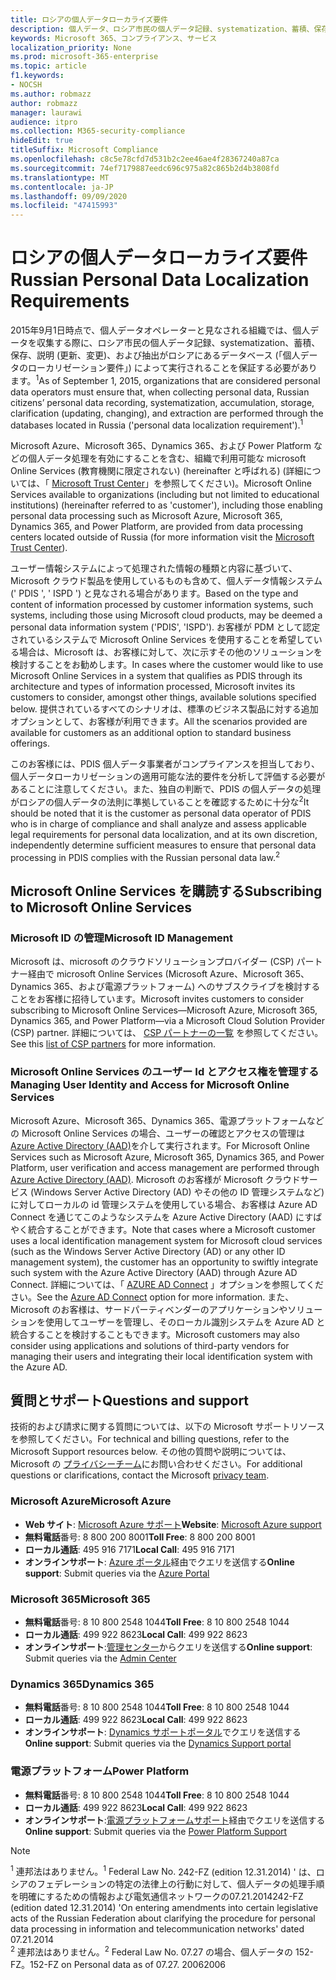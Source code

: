 ```yaml
---
title: ロシアの個人データローカライズ要件
description: 個人データ、ロシア市民の個人データ記録、systematization、蓄積、保存、明確化、および抽出が、ロシアにある Microsoft サービスおよびデータベースで実行される方法について説明します。
keywords: Microsoft 365、コンプライアンス、サービス
localization_priority: None
ms.prod: microsoft-365-enterprise
ms.topic: article
f1.keywords:
- NOCSH
ms.author: robmazz
author: robmazz
manager: laurawi
audience: itpro
ms.collection: M365-security-compliance
hideEdit: true
titleSuffix: Microsoft Compliance
ms.openlocfilehash: c8c5e78cfd7d531b2c2ee46ae4f28367240a87ca
ms.sourcegitcommit: 74ef7179887eedc696c975a82c865b2d4b3808fd
ms.translationtype: MT
ms.contentlocale: ja-JP
ms.lasthandoff: 09/09/2020
ms.locfileid: "47415993"
---
```

# <a name="russian-personal-data-localization-requirements"></a><span data-ttu-id="282dc-104">ロシアの個人データローカライズ要件</span><span class="sxs-lookup"><span data-stu-id="282dc-104">Russian Personal Data Localization Requirements</span></span>

<span data-ttu-id="282dc-105">2015年9月1日時点で、個人データオペレーターと見なされる組織では、個人データを収集する際に、ロシア市民の個人データ記録、systematization、蓄積、保存、説明 (更新、変更)、および抽出がロシアにあるデータベース (「個人データのローカリゼーション要件」) によって実行されることを保証する必要があります。<sup>1</sup></span><span class="sxs-lookup"><span data-stu-id="282dc-105">As of September 1, 2015, organizations that are considered personal data operators must ensure that, when collecting personal data, Russian citizens’ personal data recording, systematization, accumulation, storage, clarification (updating, changing), and extraction are performed through the databases located in Russia ('personal data localization requirement').<sup>1</sup></span></span>

<span data-ttu-id="282dc-106">Microsoft Azure、Microsoft 365、Dynamics 365、および Power Platform などの個人データ処理を有効にすることを含む、組織で利用可能な microsoft Online Services (教育機関に限定されない) (hereinafter と呼ばれる) (詳細については、「 [Microsoft Trust Center](https://www.microsoft.com/trust-center)」を参照してください)。</span><span class="sxs-lookup"><span data-stu-id="282dc-106">Microsoft Online Services available to organizations (including but not limited to educational institutions) (hereinafter referred to as 'customer'), including those enabling personal data processing such as Microsoft Azure, Microsoft 365, Dynamics 365, and Power Platform, are provided from data processing centers located outside of Russia (for more information visit the [Microsoft Trust Center](https://www.microsoft.com/trust-center)).</span></span>

<span data-ttu-id="282dc-107">ユーザー情報システムによって処理された情報の種類と内容に基づいて、Microsoft クラウド製品を使用しているものも含めて、個人データ情報システム (' PDIS ', ' ISPD ') と見なされる場合があります。</span><span class="sxs-lookup"><span data-stu-id="282dc-107">Based on the type and content of information processed by customer information systems, such systems, including those using Microsoft cloud products, may be deemed a personal data information system ('PDIS', 'ISPD').</span></span> <span data-ttu-id="282dc-108">お客様が PDM として認定されているシステムで Microsoft Online Services を使用することを希望している場合は、Microsoft は、お客様に対して、次に示すその他のソリューションを検討することをお勧めします。</span><span class="sxs-lookup"><span data-stu-id="282dc-108">In cases where the customer would like to use Microsoft Online Services in a system that qualifies as PDIS through its architecture and types of information processed, Microsoft invites its customers to consider, amongst other things, available solutions specified below.</span></span> <span data-ttu-id="282dc-109">提供されているすべてのシナリオは、標準のビジネス製品に対する追加オプションとして、お客様が利用できます。</span><span class="sxs-lookup"><span data-stu-id="282dc-109">All the scenarios provided are available for customers as an additional option to standard business offerings.</span></span>

<span data-ttu-id="282dc-110">このお客様には、PDIS 個人データ事業者がコンプライアンスを担当しており、個人データローカリゼーションの適用可能な法的要件を分析して評価する必要があることに注意してください。また、独自の判断で、PDIS の個人データの処理がロシアの個人データの法則に準拠していることを確認するために十分な<sup>2</sup></span><span class="sxs-lookup"><span data-stu-id="282dc-110">It should be noted that it is the customer as personal data operator of PDIS who is in charge of compliance and shall analyze and assess applicable legal requirements for personal data localization, and at its own discretion, independently determine sufficient measures to ensure that personal data processing in PDIS complies with the Russian personal data law.<sup>2</sup></span></span>

## <a name="subscribing-to-microsoft-online-services"></a><span data-ttu-id="282dc-111">Microsoft Online Services を購読する</span><span class="sxs-lookup"><span data-stu-id="282dc-111">Subscribing to Microsoft Online Services</span></span>

### <a name="microsoft-id-management"></a><span data-ttu-id="282dc-112">Microsoft ID の管理</span><span class="sxs-lookup"><span data-stu-id="282dc-112">Microsoft ID Management</span></span>

<span data-ttu-id="282dc-113">Microsoft は、microsoft のクラウドソリューションプロバイダー (CSP) パートナー経由で microsoft Online Services (Microsoft Azure、Microsoft 365、Dynamics 365、および電源プラットフォーム) へのサブスクライブを検討することをお客様に招待しています。</span><span class="sxs-lookup"><span data-stu-id="282dc-113">Microsoft invites customers to consider subscribing to Microsoft Online Services—Microsoft Azure, Microsoft 365, Dynamics 365, and Power Platform—via a Microsoft Cloud Solution Provider (CSP) partner.</span></span> <span data-ttu-id="282dc-114">詳細については、 [CSP パートナーの一覧](https://pinpoint.microsoft.com/search?type=services&campaign=691) を参照してください。</span><span class="sxs-lookup"><span data-stu-id="282dc-114">See this [list of CSP partners](https://pinpoint.microsoft.com/search?type=services&campaign=691) for more information.</span></span>

### <a name="managing-user-identity-and-access-for-microsoft-online-services"></a><span data-ttu-id="282dc-115">Microsoft Online Services のユーザー Id とアクセス権を管理する</span><span class="sxs-lookup"><span data-stu-id="282dc-115">Managing User Identity and Access for Microsoft Online Services</span></span>

<span data-ttu-id="282dc-116">Microsoft Azure、Microsoft 365、Dynamics 365、電源プラットフォームなどの Microsoft Online Services の場合、ユーザーの確認とアクセスの管理は [Azure Active Directory (AAD)](https://azure.microsoft.com/services/active-directory/)を介して実行されます。</span><span class="sxs-lookup"><span data-stu-id="282dc-116">For Microsoft Online Services such as Microsoft Azure, Microsoft 365, Dynamics 365, and Power Platform, user verification and access management are performed through [Azure Active Directory (AAD)](https://azure.microsoft.com/services/active-directory/).</span></span> <span data-ttu-id="282dc-117">Microsoft のお客様が Microsoft クラウドサービス (Windows Server Active Directory (AD) やその他の ID 管理システムなど) に対してローカルの id 管理システムを使用している場合、お客様は Azure AD Connect を通じてこのようなシステムを Azure Active Directory (AAD) にすばやく統合することができます。</span><span class="sxs-lookup"><span data-stu-id="282dc-117">Note that cases where a Microsoft customer uses a local identification management system for Microsoft cloud services (such as the Windows Server Active Directory (AD) or any other ID management system), the customer has an opportunity to swiftly integrate such system with the Azure Active Directory (AAD) through Azure AD Connect.</span></span> <span data-ttu-id="282dc-118">詳細については、「 [AZURE AD Connect](https://docs.microsoft.com/azure/active-directory/cloud-provisioning/) 」オプションを参照してください。</span><span class="sxs-lookup"><span data-stu-id="282dc-118">See the [Azure AD Connect](https://docs.microsoft.com/azure/active-directory/cloud-provisioning/) option for more information.</span></span> <span data-ttu-id="282dc-119">また、Microsoft のお客様は、サードパーティベンダーのアプリケーションやソリューションを使用してユーザーを管理し、そのローカル識別システムを Azure AD と統合することを検討することもできます。</span><span class="sxs-lookup"><span data-stu-id="282dc-119">Microsoft customers may also consider using applications and solutions of third-party vendors for managing their users and integrating their local identification system with the Azure AD.</span></span>

## <a name="questions-and-support"></a><span data-ttu-id="282dc-120">質問とサポート</span><span class="sxs-lookup"><span data-stu-id="282dc-120">Questions and support</span></span>

<span data-ttu-id="282dc-121">技術的および請求に関する質問については、以下の Microsoft サポートリソースを参照してください。</span><span class="sxs-lookup"><span data-stu-id="282dc-121">For technical and billing questions, refer to the Microsoft Support resources below.</span></span> <span data-ttu-id="282dc-122">その他の質問や説明については、Microsoft の [プライバシーチーム](https://support.microsoft.com/gp/privacy-page)にお問い合わせください。</span><span class="sxs-lookup"><span data-stu-id="282dc-122">For additional questions or clarifications, contact the Microsoft [privacy team](https://support.microsoft.com/gp/privacy-page).</span></span>

### <a name="microsoft-azure"></a><span data-ttu-id="282dc-123">Microsoft Azure</span><span class="sxs-lookup"><span data-stu-id="282dc-123">Microsoft Azure</span></span>

- <span data-ttu-id="282dc-124">**Web サイト**: [Microsoft Azure サポート](https://aka.ms/GetAzureSupport)</span><span class="sxs-lookup"><span data-stu-id="282dc-124">**Website**: [Microsoft Azure support](https://aka.ms/GetAzureSupport)</span></span>
- <span data-ttu-id="282dc-125">**無料電話**番号: 8 800 200 8001</span><span class="sxs-lookup"><span data-stu-id="282dc-125">**Toll Free**: 8 800 200 8001</span></span>
- <span data-ttu-id="282dc-126">**ローカル通話**: 495 916 7171</span><span class="sxs-lookup"><span data-stu-id="282dc-126">**Local Call**: 495 916 7171</span></span>
- <span data-ttu-id="282dc-127">**オンラインサポート**: [Azure ポータル](https://portal.azure.com)経由でクエリを送信する</span><span class="sxs-lookup"><span data-stu-id="282dc-127">**Online support**: Submit queries via the [Azure Portal](https://portal.azure.com)</span></span>

### <a name="microsoft-365"></a><span data-ttu-id="282dc-128">Microsoft 365</span><span class="sxs-lookup"><span data-stu-id="282dc-128">Microsoft 365</span></span>

- <span data-ttu-id="282dc-129">**無料電話**番号: 8 10 800 2548 1044</span><span class="sxs-lookup"><span data-stu-id="282dc-129">**Toll Free**: 8 10 800 2548 1044</span></span>
- <span data-ttu-id="282dc-130">**ローカル通話**: 499 922 8623</span><span class="sxs-lookup"><span data-stu-id="282dc-130">**Local Call**: 499 922 8623</span></span>
- <span data-ttu-id="282dc-131">**オンラインサポート**:[管理センター](https://portal.office.com/)からクエリを送信する</span><span class="sxs-lookup"><span data-stu-id="282dc-131">**Online support**: Submit queries via the [Admin Center](https://portal.office.com/)</span></span>

### <a name="dynamics-365"></a><span data-ttu-id="282dc-132">Dynamics 365</span><span class="sxs-lookup"><span data-stu-id="282dc-132">Dynamics 365</span></span>

- <span data-ttu-id="282dc-133">**無料電話**番号: 8 10 800 2548 1044</span><span class="sxs-lookup"><span data-stu-id="282dc-133">**Toll Free**: 8 10 800 2548 1044</span></span>
- <span data-ttu-id="282dc-134">**ローカル通話**: 499 922 8623</span><span class="sxs-lookup"><span data-stu-id="282dc-134">**Local Call**: 499 922 8623</span></span>
- <span data-ttu-id="282dc-135">**オンラインサポート**: [Dynamics サポートポータル](https://dynamics.microsoft.com/support/)でクエリを送信する</span><span class="sxs-lookup"><span data-stu-id="282dc-135">**Online support**: Submit queries via the [Dynamics Support portal](https://dynamics.microsoft.com/support/)</span></span>

### <a name="power-platform"></a><span data-ttu-id="282dc-136">電源プラットフォーム</span><span class="sxs-lookup"><span data-stu-id="282dc-136">Power Platform</span></span>

- <span data-ttu-id="282dc-137">**無料電話**番号: 8 10 800 2548 1044</span><span class="sxs-lookup"><span data-stu-id="282dc-137">**Toll Free**: 8 10 800 2548 1044</span></span>
- <span data-ttu-id="282dc-138">**ローカル通話**: 499 922 8623</span><span class="sxs-lookup"><span data-stu-id="282dc-138">**Local Call**: 499 922 8623</span></span>
- <span data-ttu-id="282dc-139">**オンラインサポート**:[電源プラットフォームサポート](https://docs.microsoft.com/power-platform/admin/get-help-support)経由でクエリを送信する</span><span class="sxs-lookup"><span data-stu-id="282dc-139">**Online support**: Submit queries via the [Power Platform Support](https://docs.microsoft.com/power-platform/admin/get-help-support)</span></span>

> [!NOTE]
> <span data-ttu-id="282dc-140"><sup>1</sup> 連邦法はありません。</span><span class="sxs-lookup"><span data-stu-id="282dc-140"><sup>1</sup> Federal Law No.</span></span> <span data-ttu-id="282dc-141">242-FZ (edition 12.31.2014) ' は、ロシアのフェデレーションの特定の法律上の行動に対して、個人データの処理手順を明確にするための情報および電気通信ネットワークの07.21.2014</span><span class="sxs-lookup"><span data-stu-id="282dc-141">242-FZ (edition dated 12.31.2014) 'On entering amendments into certain legislative acts of the Russian Federation about clarifying the procedure for personal data processing in information and telecommunication networks' dated 07.21.2014</span></span> <br>
> <span data-ttu-id="282dc-142"><sup>2</sup> 連邦法はありません。</span><span class="sxs-lookup"><span data-stu-id="282dc-142"><sup>2</sup> Federal Law No.</span></span> <span data-ttu-id="282dc-143">07.27 の場合、個人データの 152-FZ。</span><span class="sxs-lookup"><span data-stu-id="282dc-143">152-FZ on Personal data as of 07.27.</span></span> <span data-ttu-id="282dc-144">2006</span><span class="sxs-lookup"><span data-stu-id="282dc-144">2006</span></span><br>
